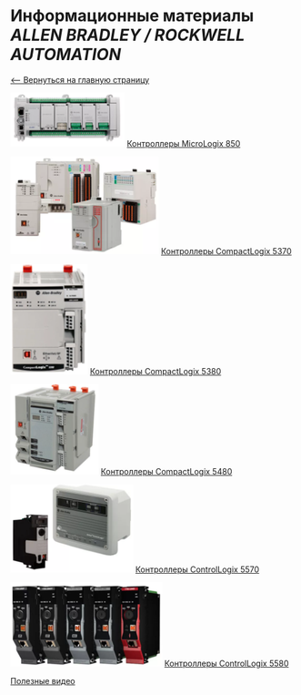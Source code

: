 # **Информационные материалы _ALLEN BRADLEY / ROCKWELL AUTOMATION_**

[<-- Вернуться на главную страницу](../)

![](/RA/media/Micro_850.png)
[Контроллеры MicroLogix 850](https://www.rockwellautomation.com/en-us/products/hardware/allen-bradley/programmable-controllers/micro-controllers/micro800-family/micro850-controllers.html)

![](/RA/media/PAC_5370.png) 
[Контроллеры CompactLogix 5370](https://www.rockwellautomation.com/en-us/products/hardware/allen-bradley/programmable-controllers/small-controllers/compactlogix-family/compactlogix-5370-controllers.html)

![](/RA/media/PAC_5380.png) 
[Контроллеры CompactLogix 5380](https://www.rockwellautomation.com/en-us/products/hardware/allen-bradley/programmable-controllers/small-controllers/compactlogix-family/compactlogix-5380-controllers.html)

![](/RA/media/PAC_5480.png) 
[Контроллеры CompactLogix 5480](https://www.rockwellautomation.com/en-us/products/hardware/allen-bradley/programmable-controllers/small-controllers/compactlogix-family/compactlogix-5480-controllers.html)

![](/RA/media/PAC_5570.png) 
[Контроллеры ControlLogix 5570](https://www.rockwellautomation.com/en-us/products/hardware/allen-bradley/programmable-controllers/large-controllers/controllogix/controllogix-standard-controllers.html)

![](/RA/media/PAC_5580.png) 
[Контроллеры ControlLogix 5580](https://www.rockwellautomation.com/en-us/products/hardware/allen-bradley/programmable-controllers/large-controllers/controllogix/1756controllogix5580.html)

[Полезные видео](https://www.youtube.com/c/RockwellautomationInc/videos)
